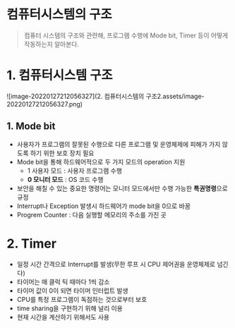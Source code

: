 # 컴퓨터시스템의 구조

> 컴퓨터 시스템의 구조와 관련해, 프로그램 수행에 Mode bit, Timer 등이 어떻게 작동하는지 알아본다.

## 

# 1. 컴퓨터시스템 구조

![image-20220127212056327](2. 컴퓨터시스템의 구조2.assets/image-20220127212056327.png)

## 1. Mode bit

- 사용자가 프로그램의 잘못된 수행으로 다른 프로그램 및 운영체제에 피해가 가지 않도록 하기 위한 보호 장치 필요
- Mode bit을 통해 하드웨어적으로 두 가지 모드의 operation 지원
  - 1 사용자 모드 : 사용자 프로그램 수행
  - **0 모니터 모드** : OS 코드 수행
- 보안을 해칠 수 있는 중요한 명령어는 모니터 모드에서만 수행 가능한 **특권명령**으로 규정
- Interrupt나 Exception 발생시 하드웨어가 mode bit을 0으로 바꿈
- Progrem Counter : 다음 실행할 메모리의 주소를 가진 곳



# 2. Timer

- 일정 시간 간격으로 Interrupt를 발생(무한 루프 시 CPU 제어권을 운영체제로 넘긴다)
- 타이머는 매 클럭 틱 때마다 1씩 감소
- 타이머 값이 0이 되면 타이머 인터럽트 발생
- CPU를 특정 프로그램이 독점하는 것으로부터 보호
- time sharing을 구현하기 위해 널리 이용
- 현재 시간을 계산하기 위해서도 사용



